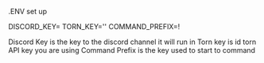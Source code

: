 .ENV set up

DISCORD_KEY=
TORN_KEY=''
COMMAND_PREFIX=!


Discord Key is the key to the discord channel it will run in
Torn key is id torn API key you are using
Command Prefix is the key used to start to command
